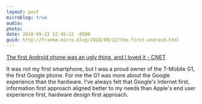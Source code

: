 ```yaml
---
layout: post
microblog: true
audio: 
photo: 
date: 2018-09-22 12:45:12 -0500
guid: http://frankm.micro.blog/2018/09/22/the-first-android.html
---
```

[The first Android phone was an ugly thing, and I loved it - CNET](https://www.cnet.com/news/the-first-android-phone-was-an-ugly-thing-and-i-loved-it/)

It was not my first smartphone, but I was a proud owner of the T-Mobile G1, the first Google phone. For me the G1 was more about the Google experience than the hardware. I've always felt that Google's Internet first, information first approach aligned better to my needs than Apple's end user experience first, hardware design first approach. 
